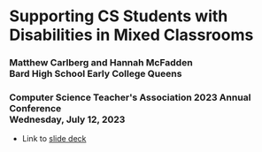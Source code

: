 # Supporting CS Students with Disabilities in Mixed Classrooms

### Matthew Carlberg and Hannah McFadden<br>Bard High School Early College Queens

### Computer Science Teacher's Association 2023 Annual Conference<br>Wednesday, July 12, 2023

* Link to [slide deck](https://docs.google.com/presentation/d/1cifcie7otRyBC6tRji7_M-lY0LBu0h0H1sQqxOwUQ2s/edit#slide=id.g25423ddfb3c_1_1)

